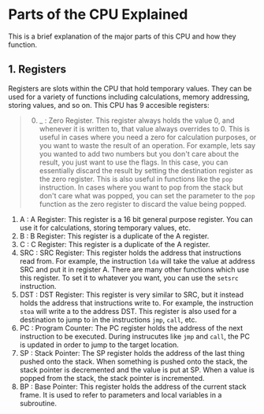 # Parts of the CPU Explained
This is a brief explanation of the major parts of this CPU and how they function.
## 1. Registers
Registers are slots within the CPU that hold temporary values. They can be used for a variety of functions including calculations, memory addressing, storing values, and so on.
This CPU has 9 accesible registers:<br>
> 0. _ : Zero Register. This register always holds the value 0, and whenever it is written to, that value always overrides to 0. This is useful in cases where you need a zero for calculation purposes, or you want to waste the result of an operation. For example, lets say you wanted to add two numbers but you don't care about the result, you just want to use the flags. In this case, you can essentially discard the result by setting the destination register as the zero register. This is also useful in functions like the `pop` instruction. In cases where you want to pop from the stack but don't care what was popped, you can set the parameter to the `pop` function as the zero register to discard the value being popped.
1. A : A Register: This register is a 16 bit general purpose register. You can use it for calculations, storing temporary values, etc.
2. B : B Register: This register is a duplicate of the A register.
3. C : C Register: This register is a duplicate of the A register.
4. SRC : SRC Register: This register holds the address that instructions read from. For example, the instruction `lda` will take the value at address SRC and put it in register A. There are many other functions which use this register. To set it to whatever you want, you can use the `setsrc` instruction.
5. DST : DST Register: This register is very similar to SRC, but it instead holds the address that instructions write to. For example, the instruction `stoa` will write a to the address DST. This register is also used for a destination to jump to in the instructions `jmp`, `call`, etc.
6. PC : Program Counter: The PC register holds the address of the next instruction to be executed. During instrucutes like `jmp` and `call`, the PC is updated in order to jump to the target location.
7. SP : Stack Pointer: The SP register holds the address of the last thing pushed onto the stack. When something is pushed onto the stack, the stack pointer is decremented and the value is put at SP. When a value is popped from the stack, the stack pointer is incremented.
8. BP : Base Pointer: This register holds the address of the current stack frame. It is used to refer to parameters and local variables in a subroutine.
